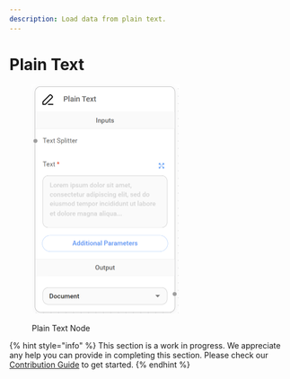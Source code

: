 ```yaml
---
description: Load data from plain text.
---
```


# Plain Text

<figure><img src="../../../.gitbook/assets/image (5) (1) (1) (1) (1) (1) (1) (1) (1).png" alt="" width="263"><figcaption><p>Plain Text Node</p></figcaption></figure>

{% hint style="info" %}
This section is a work in progress. We appreciate any help you can provide in completing this section. Please check our [Contribution Guide](broken-reference) to get started.
{% endhint %}

